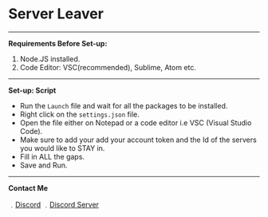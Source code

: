 # Server Leaver

----------
**Requirements Before Set-up:**

1. Node.JS installed.
2. Code Editor: VSC(recommended), Sublime, Atom etc.
----------
**Set-up: Script**

- Run the `Launch` file and wait for all the packages to be installed.
- Right click on the `settings.json` file.
- Open the file either on Notepad or a code editor i.e VSC (Visual Studio Code).
- Make sure to add your add your account token and the Id of the servers you would like to STAY in.
- Fill in ALL the gaps.
- Save and Run.
----------
**Contact Me**

﹒[Discord](https://discord.com/users/805166992432431124)
﹒[Discord Server](https://discord.gg/NNqNFH6h2j)